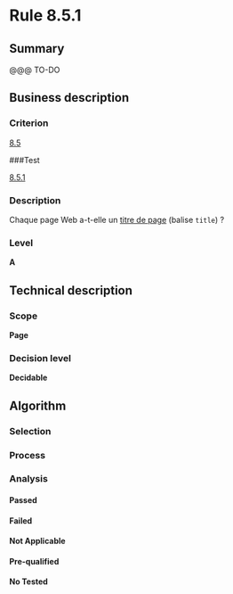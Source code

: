 # Rule 8.5.1

## Summary

@@@ TO-DO

## Business description

### Criterion

[8.5](http://references.modernisation.gouv.fr/referentiel-technique-0#crit-8-5)

###Test

[8.5.1](http://references.modernisation.gouv.fr/referentiel-technique-0#test-8-5-1)

### Description

Chaque page Web a-t-elle un <a href="http://references.modernisation.gouv.fr/sites/default/files/RGAA3_RC2-1/glossaire.htm#mTitrePage">titre de page</a> (balise `title`) ?

### Level

**A**

## Technical description

### Scope

**Page**

### Decision level

**Decidable**

## Algorithm

### Selection

### Process

### Analysis

#### Passed

#### Failed

#### Not Applicable

#### Pre-qualified

#### No Tested 






